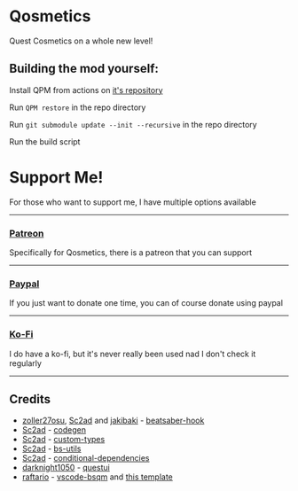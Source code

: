 # Qosmetics

Quest Cosmetics on a whole new level!

## Building the mod yourself:
  Install QPM from actions on [it's repository](https://github.com/sc2ad/QuestPackageManager)

  Run `QPM restore` in the repo directory
  
  Run `git submodule update --init --recursive` in the repo directory

  Run the build script


# Support Me!

For those who want to support me, I have multiple options available

-----

### [Patreon](https://www.patreon.com/Qosmetics)
Specifically for Qosmetics, there is a patreon that you can support

-----

### [Paypal](https://www.paypal.com/paypalme/RedBrumblerOfficial)
If you just want to donate one time, you can of course donate using paypal

-----

### [Ko-Fi](https://ko-fi.com/redbrumbler)
I do have a ko-fi, but it's never really been used nad I don't check it regularly

-----

## Credits

* [zoller27osu](https://github.com/zoller27osu), [Sc2ad](https://github.com/Sc2ad) and [jakibaki](https://github.com/jakibaki) - [beatsaber-hook](https://github.com/sc2ad/beatsaber-hook)
* [Sc2ad](https://github.com/Sc2ad) - [codegen](https://github.com/sc2ad/BeatSaber-Quest-Codegen)
* [Sc2ad](https://github.com/Sc2ad) - [custom-types](https://github.com/sc2ad/Il2CppQuestTypePatching)
* [Sc2ad](https://github.com/Sc2ad) - [bs-utils](https://github.com/sc2ad/QuestBS-Utils)
* [Sc2ad](https://github.com/Sc2ad) - [conditional-dependencies](https://github.com/sc2ad/ConditionalDependencies)
* [darknight1050](https://github.com/darknight1050) - [questui](https://github.com/darknight1050/questui)
* [raftario](https://github.com/raftario) - [vscode-bsqm](https://github.com/raftario/vscode-bsqm) and [this template](https://github.com/raftario/bmbf-mod-template)
